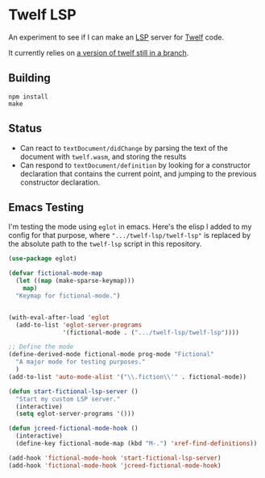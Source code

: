 Twelf LSP
=========

An experiment to see if I can make an [LSP](https://en.wikipedia.org/wiki/Language_Server_Protocol) server for [Twelf](http://twelf.org) code.

It currently relies on [a version of twelf still in a branch](https://github.com/jcreedcmu/twelf/tree/jcreed/lsp-helpers).

Building
--------

```shell
npm install
make
```

Status
------

- Can react to `textDocument/didChange` by parsing the text of the document with `twelf.wasm`, and storing the results
- Can respond to `textDocument/definition` by looking for a constructor declaration that contains the current point, and jumping to the previous constructor declaration.

Emacs Testing
-------------

I'm testing the mode using `eglot` in emacs. Here's the elisp I added to my config for that purpose, where `".../twelf-lsp/twelf-lsp"` is replaced by the absolute path to the `twelf-lsp` script in this repository.

```cl
(use-package eglot)

(defvar fictional-mode-map
  (let ((map (make-sparse-keymap)))
    map)
  "Keymap for fictional-mode.")


(with-eval-after-load 'eglot
  (add-to-list 'eglot-server-programs
               '(fictional-mode . (".../twelf-lsp/twelf-lsp"))))

;; Define the mode
(define-derived-mode fictional-mode prog-mode "Fictional"
  "A major mode for testing purposes."
  )
(add-to-list 'auto-mode-alist '("\\.fiction\\'" . fictional-mode))

(defun start-fictional-lsp-server ()
  "Start my custom LSP server."
  (interactive)
  (setq eglot-server-programs '()))

(defun jcreed-fictional-mode-hook ()
  (interactive)
  (define-key fictional-mode-map (kbd "M-.") 'xref-find-definitions))

(add-hook 'fictional-mode-hook 'start-fictional-lsp-server)
(add-hook 'fictional-mode-hook 'jcreed-fictional-mode-hook)
```

